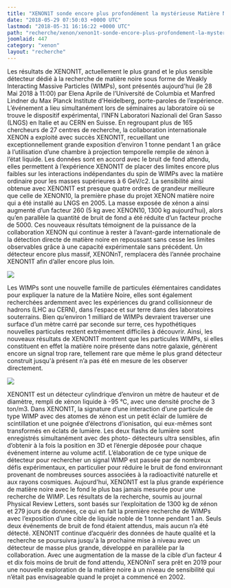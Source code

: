 ```yaml
---
title: "XENON1T sonde encore plus profondément la mystérieuse Matière Noire avec 1300 kg de xénon liquide"
date: "2018-05-29 07:50:03 +0000 UTC"
lastmod: "2018-05-31 16:16:22 +0000 UTC"
path: "recherche/xenon/xenon1t-sonde-encore-plus-profondement-la-mysterieuse-matiere-noire-avec-1300-kg-de-xenon-liquide.md"
joomlaid: 447
category: "xenon"
layout: "recherche"
---
```

Les résultats de XENON1T, actuellement le plus grand et le plus sensible détecteur dédié à la recherche de matière noire sous forme de Weakly Interacting Massive Particles (WIMPs), sont présentés aujourd'hui (le 28 Mai 2018 à 11:00) par Elena Aprile de l’Université de Columbia et Manfred Lindner du Max Planck Institute d’Heidelberg, porte-paroles de l’expérience. L’événement a lieu simultanément lors de séminaires au laboratoire où se trouve le dispositif expérimental, l’INFN Laboratori Nazionali del Gran Sasso (LNGS) en Italie et au CERN en Suisse. En regroupant plus de 165 chercheurs de 27 centres de recherche, la collaboration internationale XENON a exploité avec succès XENON1T, recueillant une exceptionnellement grande exposition d’environ 1 tonne pendant 1 an grâce à l’utilisation d’une chambre à projection temporelle remplie de xénon à l’état liquide. Les données sont en accord avec le bruit de fond attendu, elles permettent à l’expérience XENON1T de placer des limites encore plus faibles sur les interactions indépendantes du spin de WIMPs avec la matière ordinaire pour les masses supérieures à 6 GeV/c2. La sensibilité ainsi obtenue avec XENON1T est presque quatre ordres de grandeur meilleure que celle de XENON10, la première phase du projet XENON matière noire qui a été installé au LNGS en 2005. La masse exposée de xénon a ainsi augmenté d’un facteur 260 (5 kg avec XENON10, 1300 kg aujourd’hui), alors qu’en parallèle la quantité de bruit de fond a été réduite d’un facteur proche de 5000. Ces nouveaux résultats témoignent de la puissance de la collaboration XENON qui continue à rester à l’avant-garde internationale de la détection directe de matière noire en repoussant sans cesse les limites observables grâce à une capacité expérimentale sans précédent. Un détecteur encore plus massif, XENONnT, remplacera dès l’année prochaine XENON1T afin d’aller encore plus loin.

![](images/Recherche/Xenon/Exclusion_limit.png)

Les WIMPs sont une nouvelle famille de particules élémentaires candidates pour expliquer la nature de la Matière Noire, elles sont également recherchées ardemment avec les expériences du grand collisionneur de hadrons (LHC au CERN), dans l’espace et sur terre dans des laboratoires souterrains. Bien qu’environ 1 milliard de WIMPs devraient traverser une surface d’un mètre carré par seconde sur terre, ces hypothétiques nouvelles particules restent extrêmement difficiles à découvrir. Ainsi, les nouveaux résultats de XENON1T montrent que les particules WIMPs, si elles constituent en effet la matière noire présente dans notre galaxie, génèrent encore un signal trop rare, tellement rare que même le plus grand détecteur construit jusqu'à présent n’a pas été en mesure de les observer directement.

![](images/Recherche/Xenon/xenon1tthemo.jpg)

XENON1T est un détecteur cylindrique d’environ un mètre de hauteur et de diamètre, rempli de xénon liquide à -95 °C, avec une densité proche de 3 ton/m3. Dans XENON1T, la signature d’une interaction d’une particule de type WIMP avec des atomes de xénon est un petit éclair de lumière de scintillation et une poignée d’électrons d’ionisation, qui eux-mêmes sont transformés en éclats de lumière. Les deux flashs de lumière sont enregistrés simultanément avec des photo- détecteurs ultra sensibles, afin d’obtenir à la fois la position en 3D et l’énergie déposée pour chaque événement interne au volume actif. L’élaboration de ce type unique de détecteur pour rechercher un signal WIMP est passée par de nombreux défis expérimentaux, en particulier pour réduire le bruit de fond environnant provenant de nombreuses sources associées à la radioactivité naturelle et aux rayons cosmiques. Aujourd'hui, XENON1T est la plus grande expérience de matière noire avec le fond le plus bas jamais mesurée pour une recherche de WIMP. Les résultats de la recherche, soumis au journal Physical Review Letters, sont basés sur l’exploitation de 1300 kg de xénon et 279 jours de données, ce qui en fait la première recherche de WIMPs avec l’exposition d’une cible de liquide noble de 1 tonne pendant 1 an. Seuls deux événements de bruit de fond étaient attendus, mais aucun n’a été détecté. XENON1T continue d’acquérir des données de haute qualité et la recherche se poursuivra jusqu'à la prochaine mise à niveau avec un détecteur de masse plus grande, développé en parallèle par la collaboration. Avec une augmentation de la masse de la cible d’un facteur 4 et dix fois moins de bruit de fond attendu, XENONnT sera prêt en 2019 pour une nouvelle exploration de la matière noire à un niveau de sensibilité qui n’était pas envisageable quand le projet a commencé en 2002.
